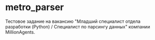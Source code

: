 # metro_parser
Тестовое задание на вакансию "Младший специалист отдела разработки (Python) / Специалист по парсингу данных" компании MillionAgents.

